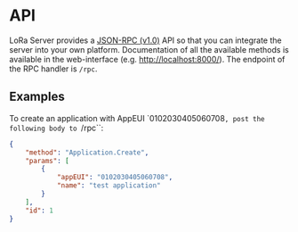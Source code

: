 # API

LoRa Server provides a [JSON-RPC (v1.0)](https://en.wikipedia.org/wiki/JSON-RPC#Version_1.0)
API so that you can integrate the server into your own platform.
Documentation of all the available methods is available in the web-interface
(e.g. [http://localhost:8000/](http://localhost:8000/)).
The endpoint of the RPC handler is `/rpc`.

## Examples

To create an application with AppEUI `0102030405060708``, post the following
body to ``/rpc``:

```json
{
    "method": "Application.Create",
    "params": [
        {
            "appEUI": "0102030405060708",
            "name": "test application"
        }
    ],
    "id": 1
}
```
